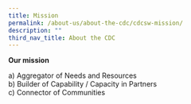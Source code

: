 ```yaml
---
title: Mission
permalink: /about-us/about-the-cdc/cdcsw-mission/
description: ""
third_nav_title: About the CDC
---
```

**Our mission**
 
a) Aggregator of Needs and Resources <br>
b) Builder of Capability / Capacity in Partners <br>
c) Connector of Communities 
